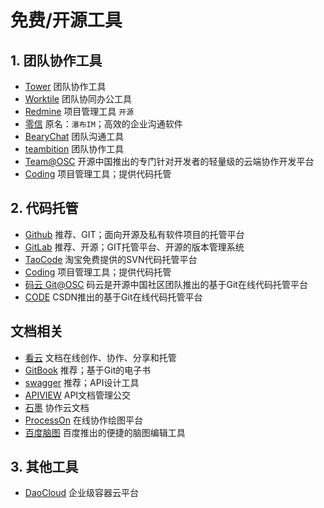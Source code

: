 # 免费/开源工具

## 1. 团队协作工具

- [Tower](https://tower.im/) 团队协作工具
- [Worktile](https://worktile.com/) 团队协同办公工具
- [Redmine](http://www.redmine.org/) 项目管理工具 `开源`
- [零信](https://pubu.im/) 原名：`瀑布IM`；高效的企业沟通软件
- [BearyChat](https://bearychat.com/) 团队沟通工具
- [teambition](https://www.teambition.com/) 团队协作工具
- [Team@OSC](https://team.oschina.net/) 开源中国推出的专门针对开发者的轻量级的云端协作开发平台
- [Coding](https://coding.net/) 项目管理工具；提供代码托管

## 2. 代码托管

- [Github](https://github.com/) 推荐、GIT；面向开源及私有软件项目的托管平台
- [GitLab](https://gitlab.com/) 推荐、开源；GIT托管平台、开源的版本管理系统
- [TaoCode](http://code.taobao.org/) 淘宝免费提供的SVN代码托管平台
- [Coding](https://coding.net/) 项目管理工具；提供代码托管
- [码云 Git@OSC](http://git.oschina.net/) 码云是开源中国社区团队推出的基于Git在线代码托管平台
- [CODE](https://code.csdn.net/) CSDN推出的基于Git在线代码托管平台

## 文档相关

- [看云](http://www.kancloud.cn/) 文档在线创作、协作、分享和托管
- [GitBook](https://www.gitbook.com/) 推荐；基于Git的电子书
- [swagger](http://swagger.io/) 推荐；API设计工具
- [APIVIEW](https://apiview.com/) API文档管理公交
- [石墨](https://shimo.im/) 协作云文档
- [ProcessOn](https://www.processon.com/) 在线协作绘图平台
- [百度脑图](https://www.processon.com/) 百度推出的便捷的脑图编辑工具


## 3. 其他工具

- [DaoCloud](https://www.daocloud.io/) 企业级容器云平台
